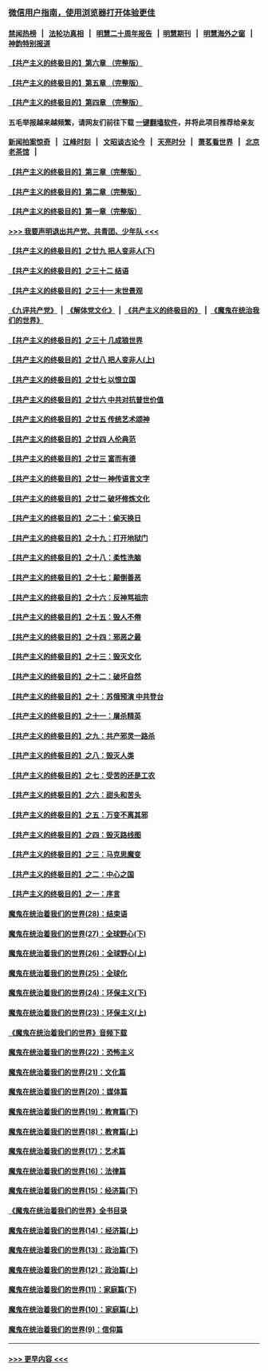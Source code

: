 ### [微信用户指南，使用浏览器打开体验更佳](https://github.com/gfw-breaker/banned-news1/blob/master/indexes/wechat-guide.md?t=0)
#### [禁闻热榜](热点新闻.md?t=0)  &nbsp;&nbsp;|&nbsp;&nbsp; [法轮功真相](https://github.com/gfw-breaker/truth/blob/master/README.md?t=0) &nbsp;&nbsp;|&nbsp;&nbsp; [明慧二十周年报告](https://github.com/gfw-breaker/mh-reports/blob/master/README.md?t=0) &nbsp;&nbsp;|&nbsp;&nbsp;[明慧期刊](https://github.com/gfw-breaker/mh-qikan) &nbsp;&nbsp;|&nbsp;&nbsp; [明慧海外之窗](https://github.com/gfw-breaker/mh-news/blob/master/README.md?t=0) &nbsp;&nbsp;|&nbsp;&nbsp; [神韵特别报道](https://github.com/gfw-breaker/mh-news/blob/master/shenyun.md?t=0)
#### [【共产主义的终极目的】第六章 （完整版）](../pages/nsc422/n11428913.md?t=02061233) 
#### [【共产主义的终极目的】第五章 （完整版）](../pages/nsc422/n11428912.md?t=02061233) 
#### [【共产主义的终极目的】第四章 （完整版）](../pages/nsc422/n11428907.md?t=02061233) 
#### 五毛举报越来越频繁，请网友们前往下载 [一键翻墙软件](https://github.com/gfw-breaker/ssr-accounts)，并将此项目推荐给亲友
#### [新闻拍案惊奇](https://github.com/gfw-breaker/banned-news1/blob/master/pages/link4.md) &nbsp;&nbsp;|&nbsp;&nbsp; [江峰时刻](https://github.com/gfw-breaker/banned-news1/blob/master/pages/link4.md) &nbsp;&nbsp;|&nbsp;&nbsp; [文昭谈古论今](https://github.com/gfw-breaker/banned-news1/blob/master/pages/link4.md) &nbsp;&nbsp;|&nbsp;&nbsp; [天亮时分](https://github.com/gfw-breaker/banned-news1/blob/master/pages/link4.md) &nbsp;&nbsp;|&nbsp;&nbsp; [萧茗看世界](https://github.com/gfw-breaker/banned-news1/blob/master/pages/link4.md) &nbsp;&nbsp;|&nbsp;&nbsp; [北京老茶馆](https://github.com/gfw-breaker/banned-news1/blob/master/pages/link4.md) &nbsp;&nbsp;|&nbsp;&nbsp; 
#### [【共产主义的终极目的】第三章（完整版）](../pages/nsc422/n11428848.md?t=02061233) 
#### [【共产主义的终极目的】第二章（完整版）](../pages/nsc422/n11428831.md?t=02061233) 
#### [【共产主义的终极目的】第一章（完整版）](../pages/nsc422/n11417651.md?t=02061233) 
#### [>>> 我要声明退出共产党、共青团、少年队 <<<](https://github.com/begood0513/goodnews/blob/master/quit/letter.md) 
#### [【共产主义的终极目的】之廿九 把人变非人(下)](../pages/nsc422/n11344140.md?t=02061233) 
#### [【共产主义的终极目的】之三十二 结语](../pages/nsc422/n11360535.md?t=02061233) 
#### [【共产主义的终极目的】之三十一 末世景观](../pages/nsc422/n11351129.md?t=02061233) 
#### [《九评共产党》](https://github.com/begood0513/9ping.md/blob/master/README.md) &nbsp;|&nbsp; [《解体党文化》](../../../../jtdwh.md/blob/master/README.md)  &nbsp;|&nbsp; [《共产主义的终极目的》](../../../../gczydzjmd.md/blob/master/README.md) &nbsp;|&nbsp; [《魔鬼在统治我们的世界》](../../../../mgztzwmdsj.md/blob/master/README.md) 
#### [【共产主义的终极目的】之三十 几成狼世界](../pages/nsc422/n11348280.md?t=02061233) 
#### [【共产主义的终极目的】之廿八 把人变非人(上)](../pages/nsc422/n11340492.md?t=02061233) 
#### [【共产主义的终极目的】之廿七 以恨立国](../pages/nsc422/n11336944.md?t=02061233) 
#### [【共产主义的终极目的】之廿六 中共对抗普世价值](../pages/nsc422/n11324785.md?t=02061233) 
#### [【共产主义的终极目的】之廿五 传统艺术颂神](../pages/nsc422/n11296396.md?t=02061233) 
#### [【共产主义的终极目的】之廿四 人伦典范](../pages/nsc422/n11296397.md?t=02061233) 
#### [【共产主义的终极目的】之廿三 富而有德](../pages/nsc422/n11283598.md?t=02061233) 
#### [【共产主义的终极目的】之廿一 神传语言文字](../pages/nsc422/n11263265.md?t=02061233) 
#### [【共产主义的终极目的】之廿二 破坏修炼文化](../pages/nsc422/n11245728.md?t=02061233) 
#### [【共产主义的终极目的】之二十：偷天换日](../pages/nsc422/n11238846.md?t=02061233) 
#### [【共产主义的终极目的】之十九：打开地狱门](../pages/nsc422/n11206376.md?t=02061233) 
#### [【共产主义的终极目的】之十八：柔性洗脑](../pages/nsc422/n11199994.md?t=02061233) 
#### [【共产主义的终极目的】之十七：颠倒善恶](../pages/nsc422/n11179782.md?t=02061233) 
#### [【共产主义的终极目的】之十六：反神骂祖宗](../pages/nsc422/n11166798.md?t=02061233) 
#### [【共产主义的终极目的】之十五：毁人不倦](../pages/nsc422/n11166792.md?t=02061233) 
#### [【共产主义的终极目的】之十四：邪恶之最](../pages/nsc422/n11150249.md?t=02061233) 
#### [【共产主义的终极目的】之十三：毁灭文化](../pages/nsc422/n11135227.md?t=02061233) 
#### [【共产主义的终极目的】之十二：破坏自然](../pages/nsc422/n11135214.md?t=02061233) 
#### [【共产主义的终极目的】之十：苏俄预演 中共登台](../pages/nsc422/n11118424.md?t=02061233) 
#### [【共产主义的终极目的】之十一：屠杀精英](../pages/nsc422/n11118442.md?t=02061233) 
#### [【共产主义的终极目的】之九：共产邪灵一路杀](../pages/nsc422/n11114139.md?t=02061233) 
#### [【共产主义的终极目的】之八：毁灭人类](../pages/nsc422/n11108503.md?t=02061233) 
#### [【共产主义的终极目的】之七：受苦的还是工农](../pages/nsc422/n11101809.md?t=02061233) 
#### [【共产主义的终极目的】之六：甜头和苦头](../pages/nsc422/n11096971.md?t=02061233) 
#### [【共产主义的终极目的】之五：万变不离其邪](../pages/nsc422/n11091285.md?t=02061233) 
#### [【共产主义的终极目的】之四：毁灭路线图](../pages/nsc422/n11086284.md?t=02061233) 
#### [【共产主义的终极目的】之三：马克思魔变](../pages/nsc422/n11061941.md?t=02061233) 
#### [【共产主义的终极目的】之二：中心之国](../pages/nsc422/n11047728.md?t=02061233) 
#### [【共产主义的终极目的】之一：序言](../pages/nsc422/n11086077.md?t=02061233) 
#### [魔鬼在统治着我们的世界(28)：结束语](../pages/nsc422/n10936246.md?t=02061233) 
#### [魔鬼在统治着我们的世界(27)：全球野心(下)](../pages/nsc422/n10928319.md?t=02061233) 
#### [魔鬼在统治着我们的世界(26)：全球野心(上)](../pages/nsc422/n10900318.md?t=02061233) 
#### [魔鬼在统治着我们的世界(25)：全球化](../pages/nsc422/n10788205.md?t=02061233) 
#### [魔鬼在统治着我们的世界(24)：环保主义(下)](../pages/nsc422/n10695307.md?t=02061233) 
#### [魔鬼在统治着我们的世界(23)：环保主义(上)](../pages/nsc422/n10688613.md?t=02061233) 
#### [《魔鬼在统治着我们的世界》音频下载](../pages/nsc422/n10635553.md?t=02061233) 
#### [魔鬼在统治着我们的世界(22)：恐怖主义](../pages/nsc422/n10614727.md?t=02061233) 
#### [魔鬼在统治着我们的世界(21)：文化篇](../pages/nsc422/n10597706.md?t=02061233) 
#### [魔鬼在统治着我们的世界(20)：媒体篇](../pages/nsc422/n10586579.md?t=02061233) 
#### [魔鬼在统治着我们的世界(19)：教育篇(下)](../pages/nsc422/n10564808.md?t=02061233) 
#### [魔鬼在统治着我们的世界(18)：教育篇(上)](../pages/nsc422/n10526970.md?t=02061233) 
#### [魔鬼在统治着我们的世界(17)：艺术篇](../pages/nsc422/n10499093.md?t=02061233) 
#### [魔鬼在统治着我们的世界(16)：法律篇](../pages/nsc422/n10485969.md?t=02061233) 
#### [魔鬼在统治着我们的世界(15)：经济篇(下)](../pages/nsc422/n10469975.md?t=02061233) 
#### [《魔鬼在统治着我们的世界》全书目录](../pages/nsc422/n10464261.md?t=02061233) 
#### [魔鬼在统治着我们的世界(14)：经济篇(上)](../pages/nsc422/n10457370.md?t=02061233) 
#### [魔鬼在统治着我们的世界(13)：政治篇(下)](../pages/nsc422/n10448270.md?t=02061233) 
#### [魔鬼在统治着我们的世界(12)：政治篇(上)](../pages/nsc422/n10444576.md?t=02061233) 
#### [魔鬼在统治着我们的世界(11)：家庭篇(下)](../pages/nsc422/n10440961.md?t=02061233) 
#### [魔鬼在统治着我们的世界(10)：家庭篇(上)](../pages/nsc422/n10435448.md?t=02061233) 
#### [魔鬼在统治着我们的世界(9)：信仰篇](../pages/nsc422/n10432159.md?t=02061233) 

----
#### [ >>> 更早内容 <<< ](../indexes/nsc422-earlier.md)
